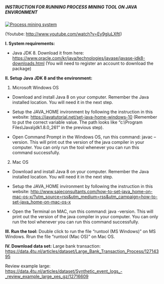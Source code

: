 ##### **INSTRUCTION FOR RUNNING PROCESS MINING TOOL ON JAVA ENVIRONMENT**

[![Process mining system](http://img.youtube.com/vi/Ey9gluLXftI/0.jpg)](http://www.youtube.com/watch?v=Ey9gluLXftI "Process mining system")

(Youtube: http://www.youtube.com/watch?v=Ey9gluLXftI)

**I. System requirements:**
-	Java JDK 8. Download it from here: https://www.oracle.com/kr/java/technologies/javase/javase-jdk8-downloads.html
(You will need to register an account to download the package)

**II. Setup Java JDK 8 and the environment:**
1. Microsoft Windows OS
- Download and install Java 8 on your computer. Remember the Java installed location. You will need it in the next step.

- Setup the JAVA_HOME invironment by following the instruction in this website: https://javatutorial.net/set-java-home-windows-10
(Remember to put the correct variable value.  The path looks like “c:\Program Files\Java\jdk1.8.0_261” in the previous step).
- Open Command Prompt in the Windows OS,  run this command: javac –version.  This will print out the version of the java compiler in your computer. You can only run the tool whenever you can run this command successfully.

2. Mac OS
- Download and install Java 8 on your computer. Remember the Java installed location. You will need it in the next step.

- Setup the JAVA_HOME invironment by following the instruction in this website: http://www.sajeconsultants.com/how-to-set-java_home-on-mac-os-x/?utm_source=rss&utm_medium=rss&utm_campaign=how-to-set-java_home-on-mac-os-x
- Open the Terminal on MAC,  run this command: java -version.  This will print out the version of the java compiler in your computer. You can only run the tool whenever you can run this command successfully.



**III. Run the tool:**
Double click to run the file “runtool (MS Windows)” on MS Windows.
Rrun the file “runtool (Mac OS)” on Mac OS.

**IV. Download data set:**
Large bank transaction: https://data.4tu.nl/articles/dataset/Large_Bank_Transaction_Process/12714395

Review example large: https://data.4tu.nl/articles/dataset/Synthetic_event_logs_-_review_example_large_xes_gz/12716609
